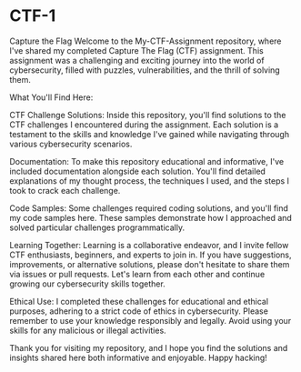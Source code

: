 # CTF-1
Capture the Flag
Welcome to the My-CTF-Assignment repository, where I've shared my completed Capture The Flag (CTF) assignment. This assignment was a challenging and exciting journey into the world of cybersecurity, filled with puzzles, vulnerabilities, and the thrill of solving them.

What You'll Find Here:

CTF Challenge Solutions: Inside this repository, you'll find solutions to the CTF challenges I encountered during the assignment. Each solution is a testament to the skills and knowledge I've gained while navigating through various cybersecurity scenarios.

Documentation: To make this repository educational and informative, I've included documentation alongside each solution. You'll find detailed explanations of my thought process, the techniques I used, and the steps I took to crack each challenge.

Code Samples: Some challenges required coding solutions, and you'll find my code samples here. These samples demonstrate how I approached and solved particular challenges programmatically.

Learning Together:
Learning is a collaborative endeavor, and I invite fellow CTF enthusiasts, beginners, and experts to join in. If you have suggestions, improvements, or alternative solutions, please don't hesitate to share them via issues or pull requests. Let's learn from each other and continue growing our cybersecurity skills together.

Ethical Use:
I completed these challenges for educational and ethical purposes, adhering to a strict code of ethics in cybersecurity. Please remember to use your knowledge responsibly and legally. Avoid using your skills for any malicious or illegal activities.

Thank you for visiting my repository, and I hope you find the solutions and insights shared here both informative and enjoyable. Happy hacking!

